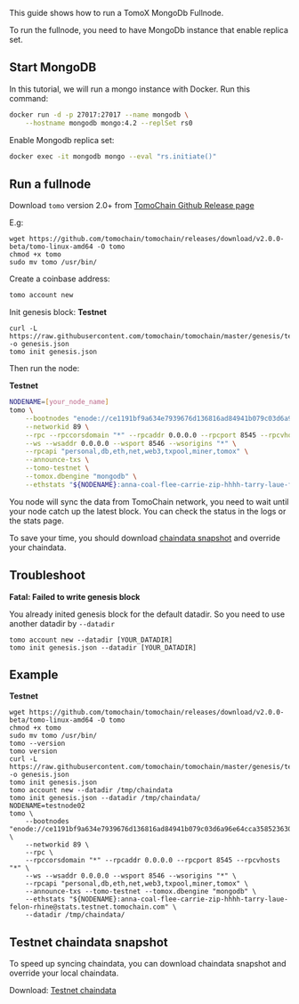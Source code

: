 This guide shows how to run a TomoX MongoDb Fullnode.

To run the fullnode, you need to have MongoDb instance that enable replica set.

## Start MongoDB
In this tutorial, we will run a mongo instance with Docker. Run this command:
```bash
docker run -d -p 27017:27017 --name mongodb \
    --hostname mongodb mongo:4.2 --replSet rs0
```

Enable Mongodb replica set:

```bash
docker exec -it mongodb mongo --eval "rs.initiate()"
```


## Run a fullnode

Download `tomo` version 2.0+ from [TomoChain Github Release page](https://github.com/tomochain/tomochain/releases)

E.g:
```
wget https://github.com/tomochain/tomochain/releases/download/v2.0.0-beta/tomo-linux-amd64 -O tomo
chmod +x tomo
sudo mv tomo /usr/bin/
```

Create a coinbase address:
```bash
tomo account new
```

Init genesis block:
**Testnet**
```
curl -L https://raw.githubusercontent.com/tomochain/tomochain/master/genesis/testnet.json -o genesis.json
tomo init genesis.json
```

Then run the node:

**Testnet**
```bash
NODENAME=[your_node_name]
tomo \
    --bootnodes "enode://ce1191bf9a634e7939676d136816ad84941b079c03d6a96e64cca35852363012169055c6879c644e821dc236a01d0499a1b7ff39e9518dbc00da87c7f1898604@13.251.101.216:30301,enode://cf2d05f71f143d85dce45dae6f74fae0ba56fc5ea1d1c548a095e29a5becb3a1fb93eb33e7b1dec43946dcfe608fd1495a02740af710bc615b90ad60fcc04d14@13.250.94.232:30301" \
    --networkid 89 \
    --rpc --rpccorsdomain "*" --rpcaddr 0.0.0.0 --rpcport 8545 --rpcvhosts "*" \
    --ws --wsaddr 0.0.0.0 --wsport 8546 --wsorigins "*" \
    --rpcapi "personal,db,eth,net,web3,txpool,miner,tomox" \
    --announce-txs \
    --tomo-testnet \
    --tomox.dbengine "mongodb" \
    --ethstats "${NODENAME}:anna-coal-flee-carrie-zip-hhhh-tarry-laue-felon-rhine@stats.testnet.tomochain.com"

```

You node will sync the data from TomoChain network, you need to wait until your node catch up the latest block. You can check the status in the logs or the stats page.

To save your time, you should download [chaindata snapshot](#testnet-chaindata-snapshot) and override your chaindata.

## Troubleshoot
**Fatal: Failed to write genesis block**

You already inited genesis block for the default datadir. So you need to use another datadir by `--datadir`
```
tomo account new --datadir [YOUR_DATADIR]
tomo init genesis.json --datadir [YOUR_DATADIR]
```

## Example
**Testnet**
```
wget https://github.com/tomochain/tomochain/releases/download/v2.0.0-beta/tomo-linux-amd64 -O tomo
chmod +x tomo
sudo mv tomo /usr/bin/
tomo --version
tomo version
curl -L https://raw.githubusercontent.com/tomochain/tomochain/master/genesis/testnet.json -o genesis.json
tomo init genesis.json 
tomo account new --datadir /tmp/chaindata
tomo init genesis.json --datadir /tmp/chaindata/
NODENAME=testnode02
tomo \
    --bootnodes "enode://ce1191bf9a634e7939676d136816ad84941b079c03d6a96e64cca35852363012169055c6879c644e821dc236a01d0499a1b7ff39e9518dbc00da87c7f1898604@13.251.101.216:30301,enode://cf2d05f71f143d85dce45dae6f74fae0ba56fc5ea1d1c548a095e29a5becb3a1fb93eb33e7b1dec43946dcfe608fd1495a02740af710bc615b90ad60fcc04d14@13.250.94.232:30301" \
    --networkid 89 \
    --rpc \
    --rpccorsdomain "*" --rpcaddr 0.0.0.0 --rpcport 8545 --rpcvhosts "*" \
    --ws --wsaddr 0.0.0.0 --wsport 8546 --wsorigins "*" \
    --rpcapi "personal,db,eth,net,web3,txpool,miner,tomox" \
    --announce-txs --tomo-testnet --tomox.dbengine "mongodb" \
    --ethstats "${NODENAME}:anna-coal-flee-carrie-zip-hhhh-tarry-laue-felon-rhine@stats.testnet.tomochain.com" \
    --datadir /tmp/chaindata/

```

## Testnet chaindata snapshot
To speed up syncing chaindata, you can download chaindata snapshot and override your local chaindata.

Download: [Testnet chaindata](https://chaindata-testnet.s3-ap-southeast-1.amazonaws.com/chaindata-testnet.tar)

